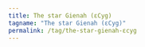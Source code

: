 ```yaml
---
title: The star Gienah (εCyg)
tagname: "The star Gienah (εCyg)"
permalink: /tag/the-star-gienah-εcyg
---
```

